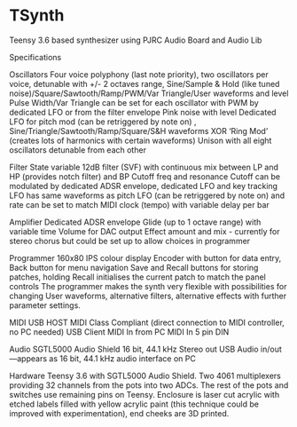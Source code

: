 # TSynth
Teensy 3.6 based synthesizer using PJRC Audio Board and Audio Lib

Specifications

Oscillators
Four voice polyphony (last note priority), two oscillators per voice, detunable with +/- 2 octaves range, Sine/Sample & Hold (like tuned noise)/Square/Sawtooth/Ramp/PWM/Var Triangle/User waveforms and level
Pulse Width/Var Triangle can be set for each oscillator with PWM by dedicated LFO or from the filter envelope
Pink noise with level
Dedicated LFO for pitch mod (can be retriggered by note on) , Sine/Triangle/Sawtooth/Ramp/Square/S&H waveforms
XOR ‘Ring Mod’ (creates lots of harmonics with certain waveforms)
Unison with all eight oscillators detunable from each other

Filter
State variable 12dB filter (SVF) with continuous mix between LP and HP (provides notch filter) and BP
Cutoff freq and resonance
Cutoff can be modulated by dedicated ADSR envelope, dedicated LFO and key tracking
LFO has same waveforms as pitch LFO (can be retriggered by note on)  and rate can be set to match MIDI clock  (tempo) with variable delay per bar

Amplifier
Dedicated ADSR envelope
Glide (up to 1 octave range) with variable time
Volume for DAC output
Effect amount and mix  - currently for stereo chorus but could be set up to allow choices in programmer

Programmer
160x80 IPS colour display
Encoder with button for data entry, Back button for menu navigation
Save and Recall buttons for storing patches, holding Recall initialises the current patch to match the panel controls
The programmer makes the synth very flexible with possibilities for changing User waveforms, alternative filters, alternative effects with further parameter settings.

MIDI
USB HOST MIDI Class Compliant (direct connection to MIDI controller, no PC needed)
USB Client MIDI In from PC
MIDI In 5 pin DIN

Audio
SGTL5000 Audio Shield 16 bit, 44.1 kHz  Stereo out
USB Audio in/out—appears as 16 bit, 44.1 kHz  audio interface on PC

Hardware
Teensy 3.6 with SGTL5000 Audio Shield. Two 4061 multiplexers providing 32 channels from the pots into two ADCs. The rest of the pots and switches use remaining pins on Teensy.
Enclosure is laser cut acrylic with etched labels filled with yellow acrylic paint (this technique could be improved with experimentation), end cheeks are 3D printed.

